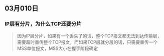 ## 03月010日
### IP层有分片，为什么TCP还要分片
> 因为IP层分片，如果有一个丢失了的话，整个TCP报文都无法到达传输层，需要超时重传整个TCP报文，而如果TCP层就分层的话，只需要重传一个MSS单位报文，MSS大小在握手阶段确定